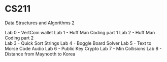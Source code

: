 # CS211 
Data Structures and Algorithms 2 

Lab 0 - VertCoin wallet
Lab 1 - Huff Man Coding part 1
Lab 2 - Huff Man Coding part 2	
Lab 3 - Quick Sort Strings
Lab 4 - Boggle Board Solver
Lab 5 - Text to Morse Code Audio
Lab 6 - Public Key Crypto 
Lab 7 - Min Collisions 
Lab 8 - Distance from Maynooth to Korea
